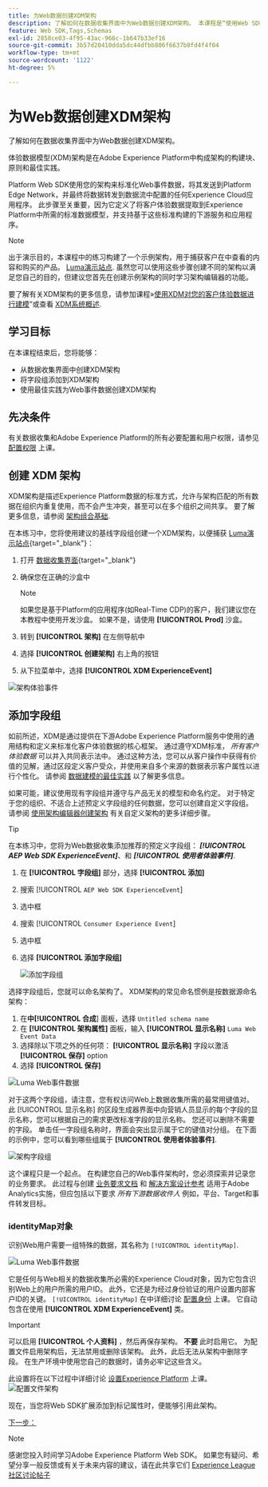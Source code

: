 ```yaml
---
title: 为Web数据创建XDM架构
description: 了解如何在数据收集界面中为Web数据创建XDM架构。 本课程是“使用Web SDK实施Adobe Experience Cloud”教程的一部分。
feature: Web SDK,Tags,Schemas
exl-id: 2858ce03-4f95-43ac-966c-1b647b33ef16
source-git-commit: 3b57d20410dda5dc44dfbb806f6637b0fd4f4f04
workflow-type: tm+mt
source-wordcount: '1122'
ht-degree: 5%

---
```


# 为Web数据创建XDM架构

了解如何在数据收集界面中为Web数据创建XDM架构。

体验数据模型(XDM)架构是在Adobe Experience Platform中构成架构的构建块、原则和最佳实践。

Platform Web SDK使用您的架构来标准化Web事件数据，将其发送到Platform Edge Network，并最终将数据转发到数据流中配置的任何Experience Cloud应用程序。 此步骤至关重要，因为它定义了将客户体验数据提取到Experience Platform中所需的标准数据模型，并支持基于这些标准构建的下游服务和应用程序。

>[!NOTE]
>
> 出于演示目的，本课程中的练习构建了一个示例架构，用于捕获客户在中查看的内容和购买的产品。 [Luma演示站点](https://luma.enablementadobe.com/content/luma/us/en.html). 虽然您可以使用这些步骤创建不同的架构以满足您自己的目的，但建议您首先在创建示例架构的同时学习架构编辑器的功能。

要了解有关XDM架构的更多信息，请参加课程»[使用XDM对您的客户体验数据进行建模](https://experienceleague.adobe.com/?recommended=ExperiencePlatform-D-1-2021.1.xdm)”或查看 [XDM系统概述](https://experienceleague.adobe.com/docs/experience-platform/xdm/home.html?lang=en).

## 学习目标

在本课程结束后，您将能够：

* 从数据收集界面中创建XDM架构
* 将字段组添加到XDM架构
* 使用最佳实践为Web事件数据创建XDM架构

## 先决条件

有关数据收集和Adobe Experience Platform的所有必要配置和用户权限，请参见 [配置权限](configure-permissions.md) 上课。

## 创建 XDM 架构

XDM架构是描述Experience Platform数据的标准方式，允许与架构匹配的所有数据在组织内重复使用，而不会产生冲突，甚至可以在多个组织之间共享。 要了解更多信息，请参阅 [架构组合基础](https://experienceleague.adobe.com/docs/experience-platform/xdm/schema/composition.html?lang=zh-Hans).

在本练习中，您将使用建议的基线字段组创建一个XDM架构，以便捕获 [Luma演示站点](https://luma.enablementadobe.com/content/luma/us/en.html){target="_blank"}：

1. 打开 [数据收集界面](https://launch.adobe.com/){target="_blank"}
1. 确保您在正确的沙盒中

   >[!NOTE]
   >
   >如果您是基于Platform的应用程序(如Real-Time CDP)的客户，我们建议您在本教程中使用开发沙盒。 如果不是，请使用 **[!UICONTROL Prod]** 沙盒。

1. 转到 **[!UICONTROL 架构]** 在左侧导航中
1. 选择 **[!UICONTROL 创建架构]** 右上角的按钮
1. 从下拉菜单中，选择 **[!UICONTROL XDM ExperienceEvent]**

![架构体验事件](assets/schema-XDM-experience-event.jpg)

## 添加字段组

如前所述，XDM是通过提供在下游Adobe Experience Platform服务中使用的通用结构和定义来标准化客户体验数据的核心框架。 通过遵守XDM标准， _所有客户体验数据_ 可以并入共同表示法中。 通过这种方法，您可以从客户操作中获得有价值的见解，通过区段定义客户受众，并使用来自多个来源的数据表示客户属性以进行个性化。 请参阅 [数据建模的最佳实践](https://experienceleague.adobe.com/docs/experience-platform/xdm/schema/best-practices.html?lang=en) 以了解更多信息。

如果可能，建议使用现有字段组并遵守与产品无关的模型和命名约定。 对于特定于您的组织、不适合上述预定义字段组的任何数据，您可以创建自定义字段组。 请参阅 [使用架构编辑器创建架构](https://experienceleague.adobe.com/docs/experience-platform/xdm/tutorials/create-schema-ui.html?lang=en#create) 有关自定义架构的更多详细步骤。

>[!TIP]
> 
>在本练习中，您将为Web数据收集添加推荐的预定义字段组： _**[!UICONTROL AEP Web SDK ExperienceEvent]**_、和 _**[!UICONTROL 使用者体验事件]**_.

1. 在 **[!UICONTROL 字段组]** 部分，选择 **[!UICONTROL 添加]**
1. 搜索 [!UICONTROL `AEP Web SDK ExperienceEvent`]
1. 选中框
1. 搜索 [!UICONTROL `Consumer Experience Event`]
1. 选中框
1. 选择 **[!UICONTROL 添加字段组]**

   ![添加字段组](assets/schema-add-field-group.jpg)

选择字段组后，您就可以命名架构了。 XDM架构的常见命名惯例是按数据源命名架构：

1. 在**中[!UICONTROL 合成**] 面板，选择 `Untitled schema name`
1. 在 **[!UICONTROL 架构属性]** 面板，输入 **[!UICONTROL 显示名称]** `Luma Web Event Data`
1. 选择除以下项之外的任何项： **[!UICONTROL 显示名称]** 字段以激活 **[!UICONTROL 保存]** option
1. 选择 **[!UICONTROL 保存]**

![Luma Web事件数据](assets/schema-luma-web-event-data.png)

对于这两个字段组，请注意，您有权访问Web上数据收集所需的最常用键值对。 此 [!UICONTROL 显示名称] 的区段生成器界面中向营销人员显示的每个字段的显示名称，您可以根据自己的需求更改标准字段的显示名称。 您还可以删除不需要的字段。 单击任一字段组名称时，界面会突出显示属于它的键值对分组。 在下面的示例中，您可以看到哪些组属于 **[!UICONTROL 使用者体验事件]**.

![架构字段组](assets/schema-consumer-experience-event.jpg)

这个课程只是一个起点。 在构建您自己的Web事件架构时，您必须探索并记录您的业务要求。 此过程与创建 [业务要求文档](https://experienceleague.adobe.com/docs/analytics-learn/tutorials/implementation/implementation-basics/creating-a-business-requirements-document.html) 和 [解决方案设计参考](https://experienceleague.adobe.com/docs/analytics-learn/tutorials/implementation/implementation-basics/creating-and-maintaining-an-sdr.html) 适用于Adobe Analytics实施，但应包括以下要求 _所有下游数据收件人_ 例如，平台、Target和事件转发目标。


### identityMap对象

识别Web用户需要一组特殊的数据，其名称为 `[!UICONTROL identityMap]`.

![Luma Web事件数据](assets/schema-identityMap.png)

它是任何与Web相关的数据收集所必需的Experience Cloud对象，因为它包含识别Web上的用户所需的用户ID。 此外，它还是为经过身份验证的用户设置内部客户ID的关键。 `[!UICONTROL identityMap]` 在中详细讨论 [配置身份](configure-identities.md) 上课。 它自动包含在使用 **[!UICONTROL XDM ExperienceEvent]** 类。


>[!IMPORTANT]
>
> 可以启用 **[!UICONTROL 个人资料]** ，然后再保存架构。 **不要** 此时启用它。 为配置文件启用架构后，无法禁用或删除该架构。 此外，此后无法从架构中删除字段。 在生产环境中使用您自己的数据时，请务必牢记这些含义。
>
>此设置将在以下过程中详细讨论 [设置Experience Platform](setup-experience-platform.md) 上课。
>![配置文件架构](assets/schema-profile.png)

现在，当您将Web SDK扩展添加到标记属性时，便能够引用此架构。


[下一步： ](configure-identities.md)

>[!NOTE]
>
>感谢您投入时间学习Adobe Experience Platform Web SDK。 如果您有疑问、希望分享一般反馈或有关于未来内容的建议，请在此共享它们 [Experience League社区讨论帖子](https://experienceleaguecommunities.adobe.com/t5/adobe-experience-platform-launch/tutorial-discussion-implement-adobe-experience-cloud-with-web/td-p/444996)

